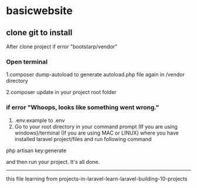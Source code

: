 # basicwebsite

## clone git to install 
After clone project if error "bootstarp/vendor"

### Open terminal

1.composer dump-autoload 
to generate autoload.php file again in /vendor directory

2.composer update 
in your project root folder


### if error "Whoops, looks like something went wrong."
1)  .env.example to .env
2) Go to your root directory in your command prompt (If you are using windows)/terminal (If you are using MAC or LINUX) where you have installed laravel project/files and run following command

php artisan key:generate

and then run your project. It's all done.

----
this file learning from 
projects-in-laravel-learn-laravel-building-10-projects


